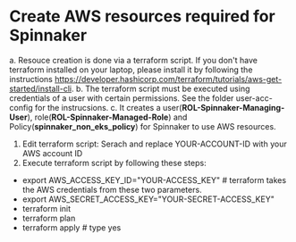 # Create AWS resources required for Spinnaker

a. Resouce creation is done via a terraform script. If you don't have terraform installed on your laptop, please install it by following the instructions https://developer.hashicorp.com/terraform/tutorials/aws-get-started/install-cli.
b. The terraform script must be executed using credentials of a user with certain permissions. See the folder user-acc-config for the instrucsions.
c. It creates a user(**ROL-Spinnaker-Managing-User**), role(**ROL-Spinnaker-Managed-Role**) and Policy(**spinnaker_non_eks_policy**) for Spinnaker to use AWS resources. 

1. Edit terraform script: Serach and replace YOUR-ACCOUNT-ID with your AWS account ID
2. Execute terraform script by following these steps:
- export AWS_ACCESS_KEY_ID="YOUR-ACCESS_KEY"  # terraform takes the AWS credentials from these two parameters.
- export AWS_SECRET_ACCESS_KEY="YOUR-SECRET-ACCESS_KEY"
- terraform init
- terraform plan
- terraform apply # type yes
